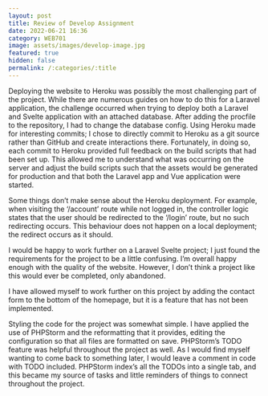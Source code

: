 ```yaml
---
layout: post
title: Review of Develop Assignment
date: 2022-06-21 16:36
category: WEB701
image: assets/images/develop-image.jpg
featured: true
hidden: false
permalink: /:categories/:title
---
```


Deploying the website to Heroku was possibly the most challenging part of the project. While there are numerous guides
on how to do this for a Laravel application, the challenge occurred when trying to deploy both a Laravel and Svelte
application with an attached database. After adding the procfile to the repository, I had to change the database config.
Using Heroku made for interesting commits; I chose to directly commit to Heroku as a git source rather than GitHub and
create interactions there. Fortunately, in doing so, each commit to Heroku provided full feedback on the build scripts
that had been set up. This allowed me to understand what was occurring on the server and adjust the build scripts such
that the assets would be generated for production and that both the Laravel app and Vue application were started.
 
Some things don’t make sense about the Heroku deployment. For example, when visiting the ‘/account’ route while not
logged in, the controller logic states that the user should be redirected to the ‘/login’ route, but no such redirecting
occurs. This behaviour does not happen on a local deployment; the redirect occurs as it should.

I would be happy to work further on a Laravel Svelte project; I just found the requirements for the project to be a
little confusing. I’m overall happy enough with the quality of the website. However, I don’t think a project like this
would ever be completed, only abandoned. 

I have allowed myself to work further on this project by adding the contact form to the bottom of the homepage, but it
is a feature that has not been implemented.

Styling the code for the project was somewhat simple. I have applied the use of PHPStorm and the reformatting that it
provides, editing the configuration so that all files are formatted on save. PHPStorm’s TODO feature was helpful
throughout the project as well. As I would find myself wanting to come back to something later, I would leave a comment
in code with TODO included. PHPStorm index’s all the TODOs into a single tab, and this became my source of tasks and
little reminders of things to connect throughout the project.
